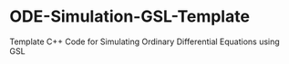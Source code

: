 # ODE-Simulation-GSL-Template
Template C++ Code for Simulating Ordinary Differential Equations using GSL
